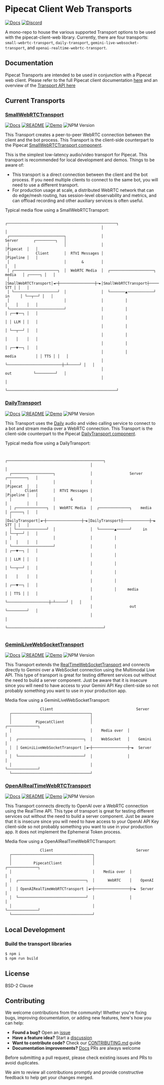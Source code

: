 # Pipecat Client Web Transports

[![Docs](https://img.shields.io/badge/Documentation-blue)](https://docs.pipecat.ai/client/js/transports/transport)
[![Discord](https://img.shields.io/discord/1239284677165056021)](https://discord.gg/pipecat)

A mono-repo to house the various supported Transport options to be used with the pipecat-client-web library. Currently, there are four transports: `small-webrtc-transport`, `daily-transport`, `gemini-live-websocket-transport`, and `openai-realtime-webrtc-transport`.

## Documentation

Pipecat Transports are intended to be used in conjunction with a Pipecat web client. Please refer to the full Pipecat client documentation [here](https://docs.pipecat.ai/client/introduction) and an overview of the [Transport API here](https://docs.pipecat.ai/client/js/transports/transport)

## Current Transports

### [SmallWebRTCTransport](/transports/small-webrtc-transport/README.md)

[![Docs](https://img.shields.io/badge/Documentation-blue)](https://docs.pipecat.ai/client/js/transports/small-webrtc)
[![README](https://img.shields.io/badge/README-goldenrod)](/transports/small-webrtc-transport/README.md)
[![Demo](https://img.shields.io/badge/Demo-forestgreen)](https://github.com/pipecat-ai/pipecat/tree/main/examples/p2p-webrtc)
![NPM Version](https://img.shields.io/npm/v/@pipecat-ai/small-webrtc-transport)

This Transport creates a peer-to-peer WebRTC connection between the client and the bot process. This Transport is the client-side counterpart to the Pipecat [SmallWebRTCTransport component](https://docs.pipecat.ai/server/services/transport/small-webrtc).

This is the simplest low-latency audio/video transport for Pipecat. This transport is recommended for local development and demos. Things to be aware of:
  - This transport is a direct connection between the client and the bot process. If you need multiple clients to connect to the same bot, you will need to use a different transport.
  - For production usage at scale, a distributed WebRTC network that can do edge/mesh routing, has session-level observability and metrics, and can offload recording and other auxiliary services is often useful.

Typical media flow using a SmallWebRTCTransport:
```
                                            ┌──────────────────────────────────────────────────┐ 
                                            │                                                  │ 
 ┌─────────────────────────┐                │                       Server       ┌─────────┐   │ 
 │                         │                │                                    │Pipecat  │   │ 
 │            Client       │  RTVI Messages │                                    │Pipeline │   │ 
 │                         │       &        │                                              │   │ 
 │ ┌────────────────────┐  │  WebRTC Media  │  ┌────────────────────┐    media   │ ┌─────┐ │   │ 
 │ │SmallWebRTCTransport│◄─┼────────────────┼─►│SmallWebRTCTransport┼────────────┼─► STT │ │   │ 
 │ └────────────────────┘  │                │  └───────▲────────────┘     in     │ └──┬──┘ │   │ 
 │                         │                │          │                         │    │    │   │ 
 └─────────────────────────┘                │          │                         │ ┌──▼──┐ │   │ 
                                            │          │                         │ │ LLM │ │   │ 
                                            │          │                         │ └──┬──┘ │   │ 
                                            │          │                         │    │    │   │ 
                                            │          │                         │ ┌──▼──┐ │   │ 
                                            │          │           media         │ │ TTS │ │   │ 
                                            │          └─────────────────────────┼─┴─────┘ │   │ 
                                            │                       out          └─────────┘   │ 
                                            │                                                  │ 
                                            └──────────────────────────────────────────────────┘ 
```

### [DailyTransport](/transports/daily/README.md)

[![Docs](https://img.shields.io/badge/Documention-blue)](https://docs.pipecat.ai/client/js/transports/daily)
[![README](https://img.shields.io/badge/README-goldenrod)](/transports/daily/README.md)
[![Demo](https://img.shields.io/badge/Demo-forestgreen)](https://github.com/pipecat-ai/pipecat/tree/main/examples/simple-chatbot)
![NPM Version](https://img.shields.io/npm/v/@pipecat-ai/daily-transport)

This Transport uses the [Daily](https://daily.co) audio and video calling service to connect to a bot and stream media over a WebRTC connection. This Transport is the client-side counterpart to the Pipecat [DailyTransport component](https://docs.pipecat.ai/server/services/transport/daily).

Typical media flow using a DailyTransport:
```
                                                                                       
                                       ┌────────────────────────────────────────────┐  
                                       │                                            │  
  ┌───────────────────┐                │                 Server       ┌─────────┐   │  
  │                   │                │                              │Pipecat  │   │  
  │      Client       │  RTVI Messages │                              │Pipeline │   │  
  │                   │       &        │                              │         │   │  
  │ ┌──────────────┐  │  WebRTC Media  │  ┌──────────────┐    media   │ ┌─────┐ │   │  
  │ │DailyTransport│◄─┼────────────────┼─►│DailyTransport┼────────────┼─► STT │ │   │  
  │ └──────────────┘  │                │  └───────▲──────┘     in     │ └──┬──┘ │   │  
  │                   │                │          │                   │    │    │   │  
  └───────────────────┘                │          │                   │ ┌──▼──┐ │   │  
                                       │          │                   │ │ LLM │ │   │  
                                       │          │                   │ └──┬──┘ │   │  
                                       │          │                   │    │    │   │  
                                       │          │                   │ ┌──▼──┐ │   │  
                                       │          │     media         │ │ TTS │ │   │  
                                       │          └───────────────────┼─┴─────┘ │   │  
                                       │                 out          └─────────┘   │  
                                       │                                            │  
                                       └────────────────────────────────────────────┘  
                                                                                       
```

### [GeminiLiveWebSocketTransport](transports/gemini-live-websocket-transport/README.md)
[![Docs](https://img.shields.io/badge/Documentation-blue)](https://docs.pipecat.ai/client/js/transports/gemini)
[![README](https://img.shields.io/badge/README-goldenrod)](transports/gemini-live-websocket-transport/README.md)
[![Demo](https://img.shields.io/badge/Demo-forestgreen)](examples/directToLLMTransports/README.md)
![NPM Version](https://img.shields.io/npm/v/@pipecat-ai/gemini-live-websocket-transport)

This Transport extends the [RealTimeWebSocketTransport](transports/realtime-websocket-transport/README) and connects directly to Gemini over a WebSocket connection using the Multimodal Live API. This type of transport is great for testing different services out without the need to build a server component. Just be aware that it is insecure since you will need to have access to your Gemini API Key client-side so not probably something you want to use in your production app.

Media flow using a GeminiLiveWebSocketTransport:
```
                Client                                      Server        
  ┌────────────────────────────────────┐                                  
  │                                    │                                  
  │           PipecatClient            │                ┌──────────────┐  
  │                                    │    Media over  │              │  
  │  ┌──────────────────────────────┐  │    WebSocket   │    Gemini    │  
  │  │ GeminiLiveWebSocketTransport │◄─┼────────────────┼─►  Server    │  
  │  └──────────────────────────────┘  │                │              │  
  │                                    │                └──────────────┘  
  └────────────────────────────────────┘                                  
```

### [OpenAIRealTimeWebRTCTransport](transports/gemini-live-websocket-transport/README.md)
[![Docs](https://img.shields.io/badge/Documentation-blue)](https://docs.pipecat.ai/client/js/transports/openai-webrtc)
[![README](https://img.shields.io/badge/README-goldenrod)](transports/openai-realtime-webrtc-transport/README.md)
[![Demo](https://img.shields.io/badge/Demo-forestgreen)](examples/directToLLMTransports/README.md)
![NPM Version](https://img.shields.io/npm/v/@pipecat-ai/openai-realtime-webrtc-transport)

This Transport connects directly to OpenAI over a WebRTC connection using the RealTime API. This type of transport is great for testing different services out without the need to build a server component. Just be aware that it is insecure since you will need to have access to your OpenAI API Key client-side so not probably something you want to use in your production app. It does not implement the Ephemeral Token process.

Media flow using a OpenAIRealTimeWebRTCTransport:
```
                Client                                      Server        
  ┌─────────────────────────────────────┐                                  
  │                                     │                                  
  │          PipecatClient              │                ┌──────────────┐  
  │                                     │    Media over  │              │  
  │  ┌───────────────────────────────┐  │      WebRTC    │    OpenAI    │  
  │  │ OpenAIRealTimeWebRTCTransport │◄─┼────────────────┼─►  Server    │  
  │  └───────────────────────────────┘  │                │              │  
  │                                     │                └──────────────┘  
  └─────────────────────────────────────┘                                  
```

## Local Development

### Build the transport libraries

```bash
$ npm i
$ npm run build
```

## License
BSD-2 Clause

## Contributing
We welcome contributions from the community! Whether you're fixing bugs, improving documentation, or adding new features, here's how you can help:

- **Found a bug?** Open an [issue](https://github.com/pipecat-ai/pipecat-client-web-transports/issues)
- **Have a feature idea?** Start a [discussion](https://discord.gg/pipecat)
- **Want to contribute code?** Check our [CONTRIBUTING.md](CONTRIBUTING.md) guide
- **Documentation improvements?** [Docs](https://github.com/pipecat-ai/docs) PRs are always welcome

Before submitting a pull request, please check existing issues and PRs to avoid duplicates.

We aim to review all contributions promptly and provide constructive feedback to help get your changes merged.